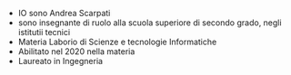 
- IO sono Andrea Scarpati
- sono insegnante di ruolo alla scuola superiore di secondo grado, negli istitutii tecnici
- Materia Laborio di Scienze e tecnologie Informatiche
- Abilitato nel 2020 nella materia
- Laureato in Ingegneria


